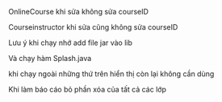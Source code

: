 OnlineCourse khi sửa không sửa courseID

Courseinstructor khi sửa cũng không sửa courseID

Lưu ý khi chạy nhớ add file jar vào lib 

Và chạy hàm Splash.java

khi chạy ngoài những thứ trên hiển thị còn lại không cần dùng

Khi làm báo cáo bỏ phần xóa của tất cả các lớp
